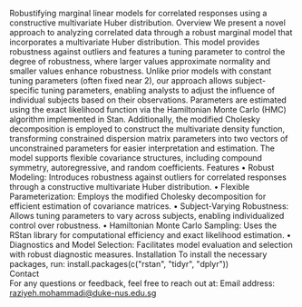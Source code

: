 Robustifying marginal linear models for correlated responses using a constructive multivariate Huber distribution.
Overview
We present a novel approach to analyzing correlated data through a robust marginal model that incorporates a multivariate Huber distribution. This model provides robustness against outliers and features a tuning parameter to control the degree of robustness, where larger values approximate normality and smaller values enhance robustness. Unlike prior models with constant tuning parameters (often fixed near 2), our approach allows subject-specific tuning parameters, enabling analysts to adjust the influence of individual subjects based on their observations. Parameters are estimated using the exact likelihood function via the Hamiltonian Monte Carlo (HMC) algorithm implemented in Stan. Additionally, the modified Cholesky decomposition is employed to construct the multivariate density function, transforming constrained dispersion matrix parameters into two vectors of unconstrained parameters for easier interpretation and estimation. The model supports flexible covariance structures, including compound symmetry, autoregressive, and random coefficients.
Features
•	Robust Modeling: Introduces robustness against outliers for correlated responses through a constructive multivariate Huber distribution.
•	Flexible Parameterization: Employs the modified Cholesky decomposition for efficient estimation of covariance matrices.
•	Subject-Varying Robustness: Allows tuning parameters to vary across subjects, enabling individualized control over robustness.
•	Hamiltonian Monte Carlo Sampling: Uses the RStan library for computational efficiency and exact likelihood estimation.
•	Diagnostics and Model Selection: Facilitates model evaluation and selection with robust diagnostic measures.
Installation
To install the necessary packages, run:
install.packages(c("rstan", "tidyr", "dplyr"))  
Contact  
For any questions or feedback, feel free to reach out at:
Email address: raziyeh.mohammadi@duke-nus.edu.sg


